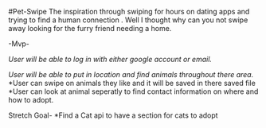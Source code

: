 #Pet-Swipe
 The inspiration through swiping for hours on dating apps and trying to  find a human connection . Well I thought  why can you not swipe away looking for the furry friend needing a home.

 -Mvp-

 *User will be able to log in with either google account or email.*
 
 *User will be able to put in location and find animals throughout there area.*
 *User can swipe on animals they like and it will be saved in there saved file
 *User can look at animal seperatly to find contact information on where and how to adopt.



 Stretch Goal-
 *Find a Cat api to have a section for cats to adopt